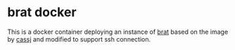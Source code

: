 # brat docker

This is a docker container deploying an instance of [brat](http://brat.nlplab.org/) based on the image
by [cassj](https://github.com/cassj/brat-docker) and modified to support ssh connection.